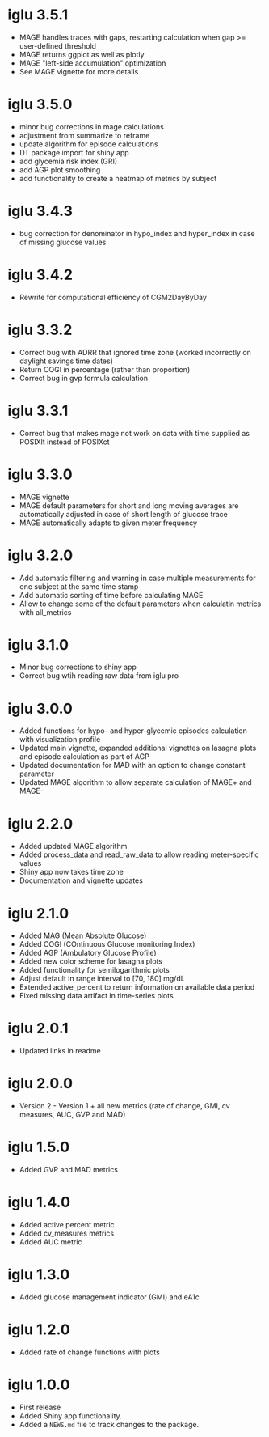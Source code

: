 # iglu 3.5.1
* MAGE handles traces with gaps, restarting calculation when gap >= user-defined threshold
* MAGE returns ggplot as well as plotly
* MAGE "left-side accumulation" optimization
* See MAGE vignette for more details

# iglu 3.5.0
* minor bug corrections in mage calculations
* adjustment from summarize to reframe
* update algorithm for episode calculations
* DT package import for shiny app
* add glycemia risk index (GRI)
* add AGP plot smoothing
* add functionality to create a heatmap of metrics by subject

# iglu 3.4.3
* bug correction for denominator in hypo_index and hyper_index in case of missing glucose values

# iglu 3.4.2
* Rewrite for computational efficiency of CGM2DayByDay

# iglu 3.3.2
* Correct bug with ADRR that ignored time zone (worked incorrectly on daylight savings time dates)
* Return COGI in percentage (rather than proportion)
* Correct bug in gvp formula calculation

# iglu 3.3.1
* Correct bug that makes mage not work on data with time supplied as POSIXlt instead of POSIXct

# iglu 3.3.0
* MAGE vignette
* MAGE default parameters for short and long moving averages are automatically adjusted in case of short length of glucose trace
* MAGE automatically adapts to given meter frequency

# iglu 3.2.0
* Add automatic filtering and warning in case multiple measurements for one subject at the same time stamp
* Add automatic sorting of time before calculating MAGE
* Allow to change some of the default parameters when calculatin metrics with all_metrics


# iglu 3.1.0
* Minor bug corrections to shiny app
* Correct bug wtih reading raw data from iglu pro

# iglu 3.0.0
* Added functions for hypo- and hyper-glycemic episodes calculation with visualization profile
* Updated main vignette, expanded additional vignettes on lasagna plots and episode calculation as part of AGP
* Updated documentation for MAD with an option to change constant parameter
* Updated MAGE algorithm to allow separate calculation of MAGE+ and MAGE-

# iglu 2.2.0
* Added updated MAGE algorithm
* Added process_data and read_raw_data to allow reading meter-specific values
* Shiny app now takes time zone
* Documentation and vignette updates


# iglu 2.1.0
* Added MAG (Mean Absolute Glucose)
* Added COGI (COntinuous Glucose monitoring Index)
* Added AGP (Ambulatory Glucose Profile)
* Added new color scheme for lasagna plots
* Added functionality for semilogarithmic plots
* Adjust default in range interval to [70, 180] mg/dL
* Extended active_percent to return information on available data period
* Fixed missing data artifact in time-series plots

# iglu 2.0.1
* Updated links in readme

# iglu 2.0.0
* Version 2 - Version 1 + all new metrics (rate of change, GMI, cv measures, AUC, GVP and MAD)

# iglu 1.5.0
* Added GVP and MAD metrics

# iglu 1.4.0

* Added active percent metric
* Added cv_measures metrics
* Added AUC metric

# iglu 1.3.0

* Added glucose management indicator (GMI) and eA1c

# iglu 1.2.0

* Added rate of change functions with plots

# iglu 1.0.0

* First release
* Added Shiny app functionality.
* Added a `NEWS.md` file to track changes to the package.
